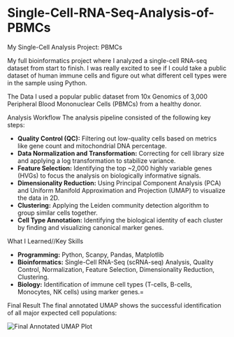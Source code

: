 # Single-Cell-RNA-Seq-Analysis-of-PBMCs

My Single-Cell Analysis Project: PBMCs

My full bioinformatics project where I analyzed a single-cell RNA-seq dataset from start to finish. I was really excited to see if I could take a public dataset of human immune cells and figure out what different cell types were in the sample using Python.

The Data
I used a popular public dataset from 10x Genomics of 3,000 Peripheral Blood Mononuclear Cells (PBMCs) from a healthy donor.

Analysis Workflow
The analysis pipeline consisted of the following key steps:
- **Quality Control (QC):** Filtering out low-quality cells based on metrics like gene count and mitochondrial DNA percentage.
- **Data Normalization and Transformation:** Correcting for cell library size and applying a log transformation to stabilize variance.
- **Feature Selection:** Identifying the top ~2,000 highly variable genes (HVGs) to focus the analysis on biologically informative signals.
- **Dimensionality Reduction:** Using Principal Component Analysis (PCA) and Uniform Manifold Approximation and Projection (UMAP) to visualize the data in 2D.
- **Clustering:** Applying the Leiden community detection algorithm to group similar cells together.
- **Cell Type Annotation:** Identifying the biological identity of each cluster by finding and visualizing canonical marker genes.

What I Learned//Key Skills
- **Programming:** Python, Scanpy, Pandas, Matplotlib
- **Bioinformatics:** Single-Cell RNA-Seq (scRNA-seq) Analysis, Quality Control, Normalization, Feature Selection, Dimensionality Reduction, Clustering.
- **Biology:** Identification of immune cell types (T-cells, B-cells, Monocytes, NK cells) using marker genes.=

Final Result
The final annotated UMAP shows the successful identification of all major expected cell populations:

![Final Annotated UMAP Plot](final_umap_plot)
